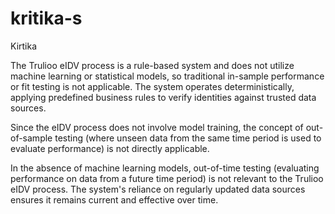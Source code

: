 # kritika-s
Kirtika

The Trulioo eIDV process is a rule-based system and does not utilize machine learning or statistical models, so traditional in-sample performance or fit testing is not applicable. The system operates deterministically, applying predefined business rules to verify identities against trusted data sources.

Since the eIDV process does not involve model training, the concept of out-of-sample testing (where unseen data from the same time period is used to evaluate performance) is not directly applicable.

In the absence of machine learning models, out-of-time testing (evaluating performance on data from a future time period) is not relevant to the Trulioo eIDV process. The system's reliance on regularly updated data sources ensures it remains current and effective over time. 

